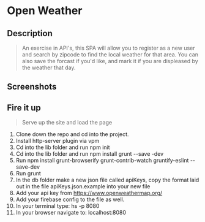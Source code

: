 # Open Weather

## Description
> An exercise in API's, this SPA will allow you to register as a new user and search by zipcode to find the local weather for that area. You can also save the forcast if you'd like, and mark it if you are displeased by the weather that day.

## Screenshots

## Fire it up
> Serve up the site and load the page
1. Clone down the repo and cd into the project.
1. Install http-server plugin via vpm
1. Cd into the lib folder and run npm init
1. Cd into the lib folder and run npm install grunt --save -dev
1. Run npm install grunt-browserify grunt-contrib-watch gruntify-eslint --save-dev
1. Run grunt
1. In the db folder make a new json file called apiKeys, copy the format laid out in the file apiKeys.json.example into your new file
1. Add your api key from https://www.openweathermap.org/
1. Add your firebase config to the file as well.
1. In your terminal type: hs -p 8080
1. In your browser navigate to: localhost:8080